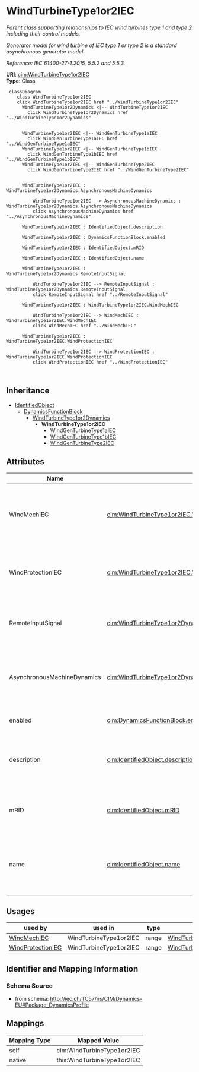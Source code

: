 # WindTurbineType1or2IEC


_Parent class supporting relationships to IEC wind turbines type 1 and type 2 including their control models._

_Generator model for wind turbine of IEC type 1 or type 2 is a standard asynchronous generator model._

_Reference: IEC 61400-27-1:2015, 5.5.2 and 5.5.3._





**URI**: [cim:WindTurbineType1or2IEC](http://iec.ch/TC57/CIM100#WindTurbineType1or2IEC)<br />
**Type**: Class




```mermaid
 classDiagram
    class WindTurbineType1or2IEC
    click WindTurbineType1or2IEC href "../WindTurbineType1or2IEC"
      WindTurbineType1or2Dynamics <|-- WindTurbineType1or2IEC
        click WindTurbineType1or2Dynamics href "../WindTurbineType1or2Dynamics"
      

      WindTurbineType1or2IEC <|-- WindGenTurbineType1aIEC
        click WindGenTurbineType1aIEC href "../WindGenTurbineType1aIEC"
      WindTurbineType1or2IEC <|-- WindGenTurbineType1bIEC
        click WindGenTurbineType1bIEC href "../WindGenTurbineType1bIEC"
      WindTurbineType1or2IEC <|-- WindGenTurbineType2IEC
        click WindGenTurbineType2IEC href "../WindGenTurbineType2IEC"
      
      
      WindTurbineType1or2IEC : WindTurbineType1or2Dynamics.AsynchronousMachineDynamics
        
          WindTurbineType1or2IEC --> AsynchronousMachineDynamics : WindTurbineType1or2Dynamics.AsynchronousMachineDynamics
          click AsynchronousMachineDynamics href "../AsynchronousMachineDynamics"
        
      WindTurbineType1or2IEC : IdentifiedObject.description
        
      WindTurbineType1or2IEC : DynamicsFunctionBlock.enabled
        
      WindTurbineType1or2IEC : IdentifiedObject.mRID
        
      WindTurbineType1or2IEC : IdentifiedObject.name
        
      WindTurbineType1or2IEC : WindTurbineType1or2Dynamics.RemoteInputSignal
        
          WindTurbineType1or2IEC --> RemoteInputSignal : WindTurbineType1or2Dynamics.RemoteInputSignal
          click RemoteInputSignal href "../RemoteInputSignal"
        
      WindTurbineType1or2IEC : WindTurbineType1or2IEC.WindMechIEC
        
          WindTurbineType1or2IEC --> WindMechIEC : WindTurbineType1or2IEC.WindMechIEC
          click WindMechIEC href "../WindMechIEC"
        
      WindTurbineType1or2IEC : WindTurbineType1or2IEC.WindProtectionIEC
        
          WindTurbineType1or2IEC --> WindProtectionIEC : WindTurbineType1or2IEC.WindProtectionIEC
          click WindProtectionIEC href "../WindProtectionIEC"
        
      
```





## Inheritance
* [IdentifiedObject](IdentifiedObject.md)
    * [DynamicsFunctionBlock](DynamicsFunctionBlock.md)
        * [WindTurbineType1or2Dynamics](WindTurbineType1or2Dynamics.md)
            * **WindTurbineType1or2IEC**
                * [WindGenTurbineType1aIEC](WindGenTurbineType1aIEC.md)
                * [WindGenTurbineType1bIEC](WindGenTurbineType1bIEC.md)
                * [WindGenTurbineType2IEC](WindGenTurbineType2IEC.md)



## Attributes


| Name | URI | Cardinality and Range | Description | Inheritance |
| ---  | --- | --- | --- | --- |
| WindMechIEC | [cim:WindTurbineType1or2IEC.WindMechIEC](http://iec.ch/TC57/CIM100#WindTurbineType1or2IEC.WindMechIEC) | 1 <br />  [WindMechIEC](WindMechIEC.md)  | Wind mechanical model associated with this wind generator type 1 or type 2 mo... | direct |
| WindProtectionIEC | [cim:WindTurbineType1or2IEC.WindProtectionIEC](http://iec.ch/TC57/CIM100#WindTurbineType1or2IEC.WindProtectionIEC) | 1 <br />  [WindProtectionIEC](WindProtectionIEC.md)  | Wind turbune protection model associated with this wind generator type 1 or t... | direct |
| RemoteInputSignal | [cim:WindTurbineType1or2Dynamics.RemoteInputSignal](http://iec.ch/TC57/CIM100#WindTurbineType1or2Dynamics.RemoteInputSignal) | 0..1 <br />  [RemoteInputSignal](RemoteInputSignal.md)  | Remote input signal used by this wind generator type 1 or type 2 model | [WindTurbineType1or2Dynamics](WindTurbineType1or2Dynamics.md) |
| AsynchronousMachineDynamics | [cim:WindTurbineType1or2Dynamics.AsynchronousMachineDynamics](http://iec.ch/TC57/CIM100#WindTurbineType1or2Dynamics.AsynchronousMachineDynamics) | 1 <br />  [AsynchronousMachineDynamics](AsynchronousMachineDynamics.md)  | Asynchronous machine model with which this wind generator type 1 or type 2 mo... | [WindTurbineType1or2Dynamics](WindTurbineType1or2Dynamics.md) |
| enabled | [cim:DynamicsFunctionBlock.enabled](http://iec.ch/TC57/CIM100#DynamicsFunctionBlock.enabled) | 1 <br />  boolean  | Function block used indicator | [DynamicsFunctionBlock](DynamicsFunctionBlock.md) |
| description | [cim:IdentifiedObject.description](http://iec.ch/TC57/CIM100#IdentifiedObject.description) | 0..1 <br />  string  | The description is a free human readable text describing or naming the object | [IdentifiedObject](IdentifiedObject.md) |
| mRID | [cim:IdentifiedObject.mRID](http://iec.ch/TC57/CIM100#IdentifiedObject.mRID) | 1 <br />  string  | Master resource identifier issued by a model authority | [IdentifiedObject](IdentifiedObject.md) |
| name | [cim:IdentifiedObject.name](http://iec.ch/TC57/CIM100#IdentifiedObject.name) | 0..1 <br />  string  | The name is any free human readable and possibly non unique text naming the o... | [IdentifiedObject](IdentifiedObject.md) |





## Usages

| used by | used in | type | used |
| ---  | --- | --- | --- |
| [WindMechIEC](WindMechIEC.md) | WindTurbineType1or2IEC | range | [WindTurbineType1or2IEC](WindTurbineType1or2IEC.md) |
| [WindProtectionIEC](WindProtectionIEC.md) | WindTurbineType1or2IEC | range | [WindTurbineType1or2IEC](WindTurbineType1or2IEC.md) |






## Identifier and Mapping Information







### Schema Source


* from schema: http://iec.ch/TC57/ns/CIM/Dynamics-EU#Package_DynamicsProfile





## Mappings

| Mapping Type | Mapped Value |
| ---  | ---  |
| self | cim:WindTurbineType1or2IEC |
| native | this:WindTurbineType1or2IEC |




